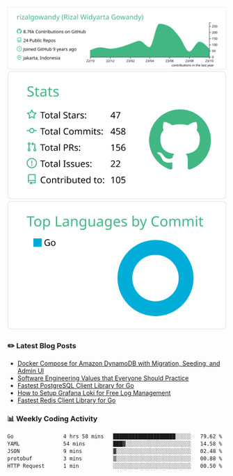 ![profile-details](profile-summary-card-output/vue/0-profile-details.svg)
![stats](profile-summary-card-output/vue/3-stats.svg)
![most-commit-language](profile-summary-card-output/vue/2-most-commit-language.svg)

### :pencil2: Latest Blog Posts
<!-- BLOG-POST-LIST:START -->
- [Docker Compose for Amazon DynamoDB with Migration, Seeding, and Admin UI](https://medium.com/geekculture/docker-compose-for-amazon-dynamodb-with-migration-seeding-and-admin-ui-db11a348cc6a?source=rss-5763b0f1aba6------2)
- [Software Engineering Values that Everyone Should Practice](https://levelup.gitconnected.com/software-engineering-values-that-everyone-should-practice-c980d00cd103?source=rss-5763b0f1aba6------2)
- [Fastest PostgreSQL Client Library for Go](https://levelup.gitconnected.com/fastest-postgresql-client-library-for-go-579fa97909fb?source=rss-5763b0f1aba6------2)
- [How to Setup Grafana Loki for Free Log Management](https://levelup.gitconnected.com/how-to-setup-grafana-loki-for-free-log-management-ceb60558503c?source=rss-5763b0f1aba6------2)
- [Fastest Redis Client Library for Go](https://levelup.gitconnected.com/fastest-redis-client-library-for-go-7993f618f5ab?source=rss-5763b0f1aba6------2)
<!-- BLOG-POST-LIST:END -->

### 📊 Weekly Coding Activity
<!--START_SECTION:waka-->

```txt
Go                4 hrs 58 mins   ████████████████████░░░░░   79.62 %
YAML              54 mins         ███▓░░░░░░░░░░░░░░░░░░░░░   14.58 %
JSON              9 mins          ▓░░░░░░░░░░░░░░░░░░░░░░░░   02.48 %
protobuf          3 mins          ▒░░░░░░░░░░░░░░░░░░░░░░░░   00.88 %
HTTP Request      1 min           ░░░░░░░░░░░░░░░░░░░░░░░░░   00.50 %
```

<!--END_SECTION:waka-->
